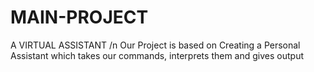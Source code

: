 # MAIN-PROJECT
A VIRTUAL ASSISTANT
/n Our Project is based on Creating a Personal Assistant which takes our commands, interprets them and gives output 
